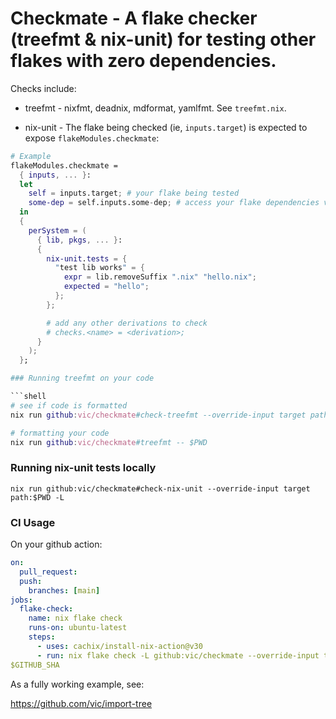 # Checkmate - A flake checker (treefmt & nix-unit) for testing other flakes with zero dependencies.

Checks include:

- treefmt - nixfmt, deadnix, mdformat, yamlfmt. See `treefmt.nix`.

- nix-unit - The flake being checked (ie, `inputs.target`) is expected to expose `flakeModules.checkmate`:

````nix
# Example
flakeModules.checkmate =
  { inputs, ... }:
  let
    self = inputs.target; # your flake being tested
    some-dep = self.inputs.some-dep; # access your flake dependencies via the target.
  in
  {
    perSystem = (
      { lib, pkgs, ... }:
      {
        nix-unit.tests = {
          "test lib works" = {
            expr = lib.removeSuffix ".nix" "hello.nix";
            expected = "hello";
          };
        };

        # add any other derivations to check
        # checks.<name> = <derivation>;
      }
    );
  };

### Running treefmt on your code

```shell
# see if code is formatted
nix run github:vic/checkmate#check-treefmt --override-input target path:$PWD -L

# formatting your code
nix run github:vic/checkmate#treefmt -- $PWD
````

### Running nix-unit tests locally

```shell
nix run github:vic/checkmate#check-nix-unit --override-input target path:$PWD -L
```

### CI Usage

On your github action:

```yaml
on:
  pull_request:
  push:
    branches: [main]
jobs:
  flake-check:
    name: nix flake check
    runs-on: ubuntu-latest
    steps:
      - uses: cachix/install-nix-action@v30
      - run: nix flake check -L github:vic/checkmate --override-input target github:$GITHUB_REPOSITORY/
$GITHUB_SHA
```

As a fully working example, see:

https://github.com/vic/import-tree
